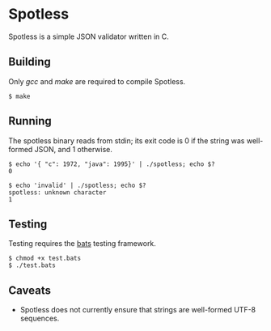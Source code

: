Spotless
========

Spotless is a simple JSON validator written in C.

Building
--------

Only *gcc* and *make* are required to compile Spotless.

```
$ make
```

Running
-------

The spotless binary reads from stdin; its exit code is 0 if the
string was well-formed JSON, and 1 otherwise.

```
$ echo '{ "c": 1972, "java": 1995}' | ./spotless; echo $?
0

$ echo 'invalid' | ./spotless; echo $?
spotless: unknown character
1

```

Testing
-------

Testing requires the [bats](https://github.com/sstephenson/bats) testing framework.

```
$ chmod +x test.bats
$ ./test.bats
```

Caveats
-------

- Spotless does not currently ensure that strings are well-formed UTF-8 sequences.
